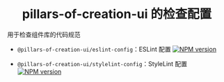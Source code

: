 <h1 align="center">pillars-of-creation-ui 的检查配置</h1>

用于检查组件库的代码规范

+ `@pillars-of-creation-ui/eslint-config`：ESLint 配置
  <a href="https://www.npmjs.com/package/@pillars-of-creation-ui/eslint-config"><img src="https://img.shields.io/npm/v/@pillars-of-creation-ui/eslint-config?color=c95f8b&amp;label=@pillars-of-creation-ui/eslint-config" alt="NPM version"></a></p>
+ `@pillars-of-creation-ui/stylelint-config`：StyleLint 配置
  <a href="https://www.npmjs.com/package/@pillars-of-creation-ui/prettier-config"><img src="https://img.shields.io/npm/v/@pillars-of-creation-ui/prettier-config?color=955AD0&amp;label=@pillars-of-creation-ui/prettier-config" alt="NPM version"></a></p>